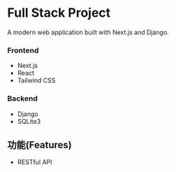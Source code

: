# Full Stack Project

A modern web application built with Next.js and Django.


### Frontend
- Next.js
- React
- Tailwind CSS

### Backend
- Django
- SQLite3

## 功能(Features)
- RESTful API
